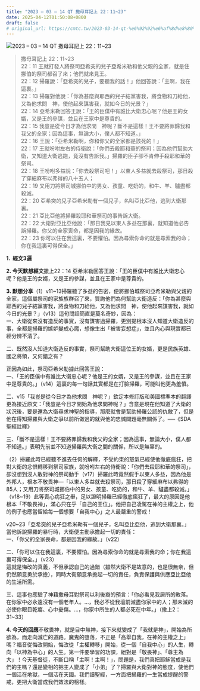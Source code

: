 ```yaml
---
title: "2023 – 03 – 14 QT 撒母耳記上 22：11~23"
date: 2025-04-12T01:50:08+0800
draft: false
# original_url: https://cmtc.tw/2023-03-14-qt-%e6%92%92%e6%af%8d%e8%80%b3%e8%a8%98%e4%b8%8a-22%ef%bc%9a1123
---
```


![2023 – 03 – 14 QT 撒母耳記上 22：11\~23](/images/qt.jpg  "2023 – 03 – 14 QT 撒母耳記上 22：11\~23")

> 撒母耳記上 22：11\~23  
> 22：11 王就打發人將祭司亞希突的兒子亞希米勒和他父親的全家，就是住挪伯的祭司都召了來；他們就來見王。  
> 22：12 掃羅說：「亞希突的兒子，要聽我的話！」他回答說：「主啊，我在這裏。」  
> 22：13 掃羅對他說：「你為甚麼與耶西的兒子結黨害我，將食物和刀給他，又為他求問　神，使他起來謀害我，就如今日的光景？」  
> 22：14 亞希米勒回答王說：「王的臣僕中有誰比大衛忠心呢？他是王的女婿，又是王的參謀，並且在王家中是尊貴的。  
> 22：15 我豈是從今日才為他求問　神呢？斷不是這樣！王不要將罪歸我和我父的全家；因為這事，無論大小，僕人都不知道。」  
> 22：16 王說：「亞希米勒啊，你和你父的全家都是該死的！」  
> 22：17 王就吩咐左右的侍衛說：「你們去殺耶和華的祭司；因為他們幫助大衛，又知道大衛逃跑，竟沒有告訴我。」掃羅的臣子卻不肯伸手殺耶和華的祭司。  
> 22：18 王吩咐多益說：「你去殺祭司吧！」以東人多益就去殺祭司，那日殺了穿細麻布以弗得的八十五人；  
> 22：19 又用刀將祭司城挪伯中的男女、孩童、吃奶的，和牛、羊、驢盡都殺滅。  
> 22：20 亞希突的兒子亞希米勒有一個兒子，名叫亞比亞他，逃到大衛那裏。  
> 22：21 亞比亞他將掃羅殺耶和華祭司的事告訴大衛。  
> 22：22 大衛對亞比亞他說：「那日我見以東人多益在那裏，就知道他必告訴掃羅。你父的全家喪命，都是因我的緣故。  
> 22：23 你可以住在我這裏，不要懼怕。因為尋索你命的就是尋索我的命；你在我這裏可得保全。」

**1.  經文3遍**

**2. 今天默想經文**撒上22：14 亞希米勒回答王說：「王的臣僕中有誰比大衛忠心呢？他是王的女婿，又是王的參謀，並且在王家中是尊貴的。

**3. 默想分享**（1）v11\~13掃羅聽了多益的告密，便將挪伯城祭司亞希米勒與父親的全家，這個屬祭司的家族族群召了來，質詢他們為何幫助大衛造反：「你為甚麼與耶西的兒子結黨害我，將食物和刀給他，又為他求問　神，使他起來謀害我，就如今日的光景？」（v13）這句問話簡直是莫名奇妙，因為：  
一、大衛從來沒有造反的事實，沒有謀害過掃羅，更別提根本沒人知道大衛造反的事，全都是掃羅的嫉妒變成心魔，想像生出「被害妄想症」，並且內心與現實都已經分辨不清了。

二、既然沒人知道大衛造反的事實，祭司幫助大衛這位王的女婿，更是民族英雄、國之將領，又何錯之有？

正因為如此，祭司亞希米勒據此回答王說：  
一、「王的臣僕中有誰比大衛忠心呢？他是王的女婿，又是王的參謀，並且在王家中是尊貴的。」（v14）這裏的每一句話其實都是在打臉掃羅，可能叫他更為羞憤。

二、v15「我豈是從今日才為他求問　神呢？」欽定本修訂版和美國標準本的翻譯更為接近原文：「我豈是今日才開始為他求問神呢？」含意是現在他知道了大衛的狀況後，要是還為大衛尋求神聖的指導，那麼就會是幫助掃羅公認的仇敵了，但是他在得知掃羅與大衛之爭以前所做過的就與他的忠誠問題毫無關係了。──《SDA聖經註釋》

三、「斷不是這樣！王不要將罪歸我和我父的全家；因為這事，無論大小，僕人都不知道。」表明先前並不知道掃羅與大衛之間的關係，所以是無辜的。

（2）掃羅此時已經聽不進去任何的解釋，不受約束的怒氣已經使他徹底瘋狂，把對大衛的忿恨轉移到祭司家族，就吩咐左右的侍衛說：「你們去殺耶和華的祭司」，卻沒想到沒人敢對神的祭司動手（v17）掃羅此時竟然假手以東人多益，因為他是外邦人，根本不敬畏神—「以東人多益就去殺祭司，那日殺了穿細麻布以弗得的85人；又用刀將祭司城挪伯中的男女、孩童、吃奶的，和牛、羊、驢盡都殺滅。」（v18\~19）此等喪心病狂之舉，足以證明掃羅已經徹底瘋狂了，最大的原因是他根本「不敬畏神」，滿心只在乎「自己的王位」。他把自己凌駕在神的主權之上，他的例子也應當留給每一個想要「自我中心」之人最嚴重的警戒！

v20\~23「亞希突的兒子亞希米勒有一個兒子，名叫亞比亞他，逃到大衛那裏。」當他訴說掃羅的暴行時，大衛便主動承擔起一切的責任：  
一、「你父的全家喪命，都是因我的緣故。」（v22）

二、「你可以住在我這裏，不要懼怕。因為尋索你命的就是尋索我的命；你在我這裏可得保全。」（v23）  
這就是悔改的真義，不但承認自己的過錯（雖然大衛不是故意的，也是很無奈，但仍然願意勇於承擔），同時大衛願意承擔起一切的責任，負責保護與供應亞比亞他的生活所需。

三、這事也應驗了神藉撒母耳對祭司以利後裔的預言：「你必看見我居所的敗落。在你家中必永遠沒有一個老年人。…，我必不從我壇前滅盡你家中的人；那未滅的必使你眼目乾癟、心中憂傷。…，你家中所生的人都必死在中年。」（撒上2：31\~33）

**4. 今天的回應**不敬畏神，就是目中無神，接下來就變成了「我就是神」，開始為所欲為，而走向滅亡的道路。魔鬼的墮落，不正是「高舉自我，在神的主權之上」嗎？福音從悔改開始，悔改從「主權轉移」開始，從一個「自我中心」的人生，轉向「以神為中心」的人生。第一件要學習的功課，絕對是「敬畏神」、「尊主為大」！今天基督徒，不斷口稱「主啊！主啊！」，問題是，我們真把耶穌當成是我們的主嗎？還是變相的把主人變成了「小弟」了？掃羅與大衛對神的態度，使他們一個活在地獄，一個活在天國。我們讀聖經，一方面把掃羅的一生當成提醒的警戒，更把大衛當成我們效法的榜樣。